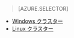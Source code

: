 > [AZURE.SELECTOR]
- [Windows クラスター](../articles/hdinsight/hdinsight-develop-deploy-java-mapreduce.md)
- [Linux クラスター](../articles/hdinsight/hdinsight-develop-deploy-java-mapreduce-linux.md)

